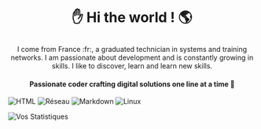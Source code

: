 #  <p align="center"> :hand: Hi the world ! :earth_americas: </p>

<p align="center">I come from France :fr:, a graduated technician in systems and training networks. I am passionate about development and is constantly growing in skills. I like to discover, learn and learn new skills. </p>

#### <p align="center">Passionate coder crafting digital solutions one line at a time 🚀</p>

![HTML](https://img.shields.io/badge/HTML-Developer-orange?logo=html5&logoColor=white) ![Réseau](https://img.shields.io/badge/Réseau-Connecté-blue?logo=linkedin&logoColor=white) ![Markdown](https://img.shields.io/badge/Markdown-Enthusiast-brightgreen?logo=markdown&logoColor=white) ![Linux](https://img.shields.io/badge/Linux-User-blue?logo=linux&logoColor=white) 


![Vos Statistiques](https://github-readme-stats.vercel.app/api?username=creusjulien&show_icons=true)




